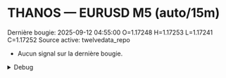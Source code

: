 # THANOS — EURUSD M5 (auto/15m)
Dernière bougie: 2025-09-12 04:55:00  O=1.17248  H=1.17253  L=1.17241  C=1.17252
Source active: twelvedata_repo

- Aucun signal sur la dernière bougie.

<details><summary>Debug</summary>

- TD_API_KEY manquant.

</details>